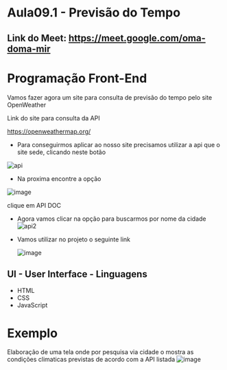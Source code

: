 # Aula09.1 -  Previsão do Tempo

## Link do Meet: https://meet.google.com/oma-doma-mir

# Programação Front-End
Vamos fazer agora um site para consulta de previsão do tempo pelo site OpenWeather

Link do site para consulta da API

https://openweathermap.org/

 - Para conseguirmos aplicar ao nosso site precisamos utilizar a api que o site sede, clicando neste botão

![api](https://github.com/user-attachments/assets/d0ecefb9-5f80-4e39-89fa-6d84c3ff7196)


 - Na proxima encontre a opção 

![image](https://github.com/user-attachments/assets/98213300-d617-4331-b643-b4f6b1670ac2)

clique em API DOC


 - Agora vamos clicar na opção para buscarmos por nome da cidade
![api2](https://github.com/user-attachments/assets/147156b2-bf72-4337-b917-ff2482cfda54)


 - Vamos utilizar no projeto o seguinte link

   ![image](https://github.com/user-attachments/assets/d12e720f-e075-480f-af3a-6430ee3217d0)




## UI - User Interface - Linguagens
- HTML
- CSS
- JavaScript




# Exemplo
Elaboração de uma tela onde por pesquisa via cidade o mostra as condições climaticas previstas de acordo com a API listada
![image](https://github.com/wellifabio/senai2024/assets/156427878/0d7eba57-187f-4b2c-96ae-4db0725fab30)
